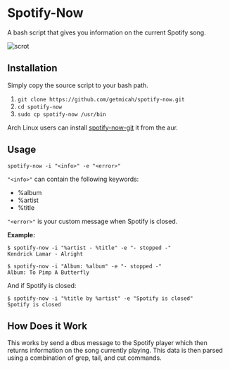 # Spotify-Now

A bash script that gives you information on the current Spotify song.

![scrot](https://raw.githubusercontent.com/getmicah/spotify-now/master/scrot.png)


## Installation
Simply copy the source script to your bash path.

1. `git clone https://github.com/getmicah/spotify-now.git`
2. `cd spotify-now`
3. `sudo cp spotify-now /usr/bin`

Arch Linux users can install [spotify-now-git](https://aur.archlinux.org/packages/spotify-now-git) it from the aur.


## Usage

`spotify-now -i "<info>" -e "<error>"`

`"<info>"` can contain the following keywords:

* %album
* %artist
* %title

`"<error>"` is your custom message when Spotify is closed.

**Example:**

```
$ spotify-now -i "%artist - %title" -e "- stopped -"
Kendrick Lamar - Alright
```

```
$ spotify-now -i "Album: %album" -e "- stopped -"
Album: To Pimp A Butterfly
```

And if Spotify is closed:

```
$ spotify-now -i "%title by %artist" -e "Spotify is closed"
Spotify is closed
```


## How Does it Work
This works by send a dbus message to the Spotify player which then returns information on the song currently playing. This data is then parsed using a combination of grep, tail, and cut commands.
